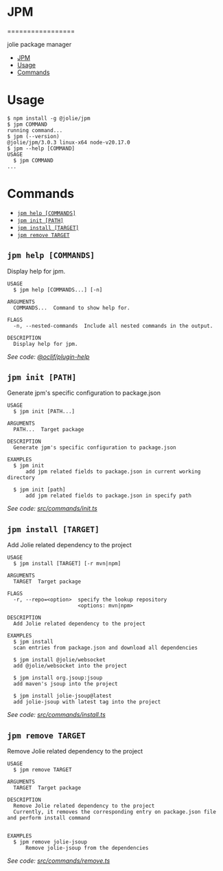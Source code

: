 # JPM
=================

jolie package manager

<!-- toc -->
* [JPM](#jpm)
* [Usage](#usage)
* [Commands](#commands)
<!-- tocstop -->
# Usage
<!-- usage -->
```sh-session
$ npm install -g @jolie/jpm
$ jpm COMMAND
running command...
$ jpm (--version)
@jolie/jpm/3.0.3 linux-x64 node-v20.17.0
$ jpm --help [COMMAND]
USAGE
  $ jpm COMMAND
...
```
<!-- usagestop -->
# Commands
<!-- commands -->
* [`jpm help [COMMANDS]`](#jpm-help-commands)
* [`jpm init [PATH]`](#jpm-init-path)
* [`jpm install [TARGET]`](#jpm-install-target)
* [`jpm remove TARGET`](#jpm-remove-target)

## `jpm help [COMMANDS]`

Display help for jpm.

```
USAGE
  $ jpm help [COMMANDS...] [-n]

ARGUMENTS
  COMMANDS...  Command to show help for.

FLAGS
  -n, --nested-commands  Include all nested commands in the output.

DESCRIPTION
  Display help for jpm.
```

_See code: [@oclif/plugin-help](https://github.com/oclif/plugin-help/blob/v5.2.20/src/commands/help.ts)_

## `jpm init [PATH]`

Generate jpm's specific configuration to package.json

```
USAGE
  $ jpm init [PATH...]

ARGUMENTS
  PATH...  Target package

DESCRIPTION
  Generate jpm's specific configuration to package.json

EXAMPLES
  $ jpm init
      add jpm related fields to package.json in current working directory

  $ jpm init [path]
      add jpm related fields to package.json in specify path
```

_See code: [src/commands/init.ts](https://github.com/jolie/jpm/blob/v3.0.3/src/commands/init.ts)_

## `jpm install [TARGET]`

Add Jolie related dependency to the project

```
USAGE
  $ jpm install [TARGET] [-r mvn|npm]

ARGUMENTS
  TARGET  Target package

FLAGS
  -r, --repo=<option>  specify the lookup repository
                       <options: mvn|npm>

DESCRIPTION
  Add Jolie related dependency to the project

EXAMPLES
  $ jpm install
  scan entries from package.json and download all dependencies

  $ jpm install @jolie/websocket
  add @jolie/websocket into the project

  $ jpm install org.jsoup:jsoup
  add maven's jsoup into the project

  $ jpm install jolie-jsoup@latest
  add jolie-jsoup with latest tag into the project
```

_See code: [src/commands/install.ts](https://github.com/jolie/jpm/blob/v3.0.3/src/commands/install.ts)_

## `jpm remove TARGET`

Remove Jolie related dependency to the project

```
USAGE
  $ jpm remove TARGET

ARGUMENTS
  TARGET  Target package

DESCRIPTION
  Remove Jolie related dependency to the project
  Currently, it removes the corresponding entry on package.json file and perform install command


EXAMPLES
  $ jpm remove jolie-jsoup
      Remove jolie-jsoup from the dependencies
```

_See code: [src/commands/remove.ts](https://github.com/jolie/jpm/blob/v3.0.3/src/commands/remove.ts)_
<!-- commandsstop -->
